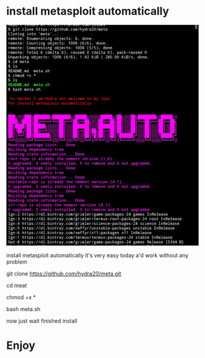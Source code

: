 # install metasploit automatically 

<img src="proof.jpg">

install metasploit automatically it's very easy today a'd work without any problem 


git clone https://github.com/hydra20/meta.git

cd meat

chmod +x * 

bash meta.sh

now just wait finished install 

# Enjoy

